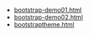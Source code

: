 * [bootstrap-demo01.html](bootstrap-demo01.html)
* [bootstrap-demo02.html](bootstrap-demo02.html)
* [bootstraptheme.html](bootstraptheme.html)